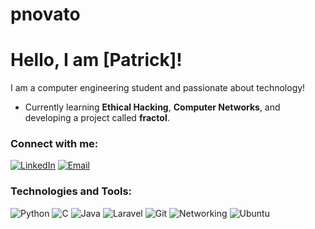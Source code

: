 # pnovato  
# Hello, I am [Patrick]!
I am a computer engineering student and passionate about technology!  

- Currently learning **Ethical Hacking**, **Computer Networks**, and developing a project called **fractol**.    

### Connect with me:  
[![
LinkedIn](https://img.shields.io/badge/-LinkedIn-blue?style=flat-square&logo=LinkedIn&logoColor=white)](https://www.linkedin.com/in/patrick-novato-da-silva-86830615b/)  [![Email](https://img.shields.io/badge/-Email-red?style=flat-square&logo=Gmail&logoColor=white)](mailto:ptrcknovato@gmail.com)  

### Technologies and Tools:  
![Python](https://img.shields.io/badge/-Python-3776AB?style=flat-square&logo=python&logoColor=white)  ![C](https://img.shields.io/badge/-C-A8B9CC?style=flat-square&logo=c&logoColor=white)  ![Java](https://img.shields.io/badge/-Java-007396?style=flat-square&logo=java&logoColor=white)  ![Laravel](https://img.shields.io/badge/-Laravel-FF2D20?style=flat-square&logo=laravel&logoColor=white)  ![Git](https://img.shields.io/badge/-Git-F05032?style=flat-square&logo=git&logoColor=white) ![Networking](https://img.shields.io/badge/-Networking-4682B4?style=flat-square&logo=network&logoColor=white)  ![Ubuntu](https://img.shields.io/badge/-Ubuntu-E95420?style=flat-square&logo=ubuntu&logoColor=white)

